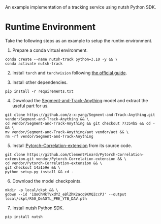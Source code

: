 An example implementation of a tracking service using nutsh Python SDK.

# Runtime Environment

Take the following steps as an example to setup the runtim environment.

1. Prepare a conda virtual environment.

```
conda create --name nutsh-track python=3.10 -y && \
conda activate nutsh-track
```

2. Install `torch` and `torchvision` following [the official guide](https://pytorch.org/get-started/locally/).

3. Install other dependencies.

```
pip install -r requirements.txt
```

4. Download the [Segment-and-Track-Anything](https://github.com/z-x-yang/Segment-and-Track-Anything.git) model and extract the useful part for us.

```
git clone https://github.com/z-x-yang/Segment-and-Track-Anything.git vendor/Segment-and-Track-Anything && \
cd vendor/Segment-and-Track-Anything && git checkout 77354b5 && cd - && \
mv vendor/Segment-and-Track-Anything/aot vendor/aot && \
rm -rf vendor/Segment-and-Track-Anything
```

5. Install [Pytorch-Correlation-extension](https://github.com/ClementPinard/Pytorch-Correlation-extension.git) from its source code.

```
git clone https://github.com/ClementPinard/Pytorch-Correlation-extension.git vendor/Pytorch-Correlation-extension && \
cd vendor/Pytorch-Correlation-extension && \
git checkout 14a159e && \
python setup.py install && cd -
```

6. Download the model checkpoints.

```
mkdir -p local/ckpt && \
gdown --id '1QoChMkTVxdYZ_eBlZhK2acq9KMQZccPJ' --output local/ckpt/R50_DeAOTL_PRE_YTB_DAV.pth
```

7. Install nutsh Python SDK.

```
pip install nutsh
```
